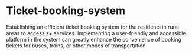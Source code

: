 # Ticket-booking-system
Establishing an efficient ticket booking system for the residents in rural areas to access z+ services. Implementing a user-friendly and accessible platform in the system can greatly enhance the convenience of booking tickets for buses, trains, or other modes of transportation
